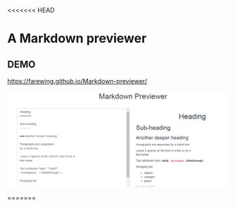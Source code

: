 <<<<<<< HEAD
# A Markdown previewer

## DEMO
https://farewing.github.io/Markdown-previewer/

![demo](markdown.png)




=======
